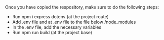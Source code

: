 Once you have copied the respository, make sure to do the following steps:

- Run npm i express dotenv (at the project route)
- Add .env file and at .env file to the file below /node_modules
- In the .env file, add the necessary variables
- Run npm run build (at the project base)
